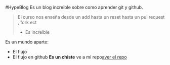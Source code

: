 #HypeBlog
Es un blog increible sobre como aprender git y github.
>El curso nos enseña desde un add hasta un reset hasta un pul request , fork  ect
> - Es increible

Es un mundo aparte:
* El flujo
* El flujo en github
**Es un chiste**
ve a mi repo[aver el repo](https://github.com/juanma991508)